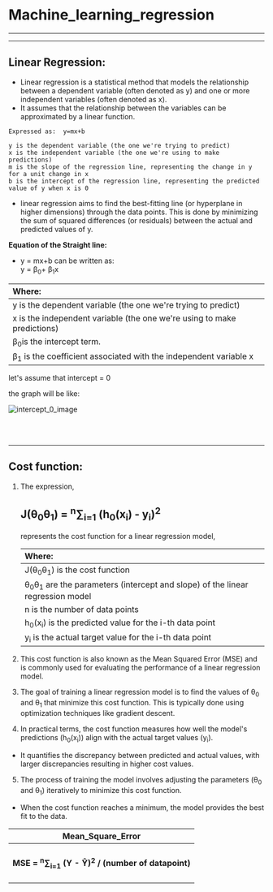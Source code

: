 # Machine_learning_regression


---
---
## Linear Regression:
 
 - Linear regression is a statistical method that models the relationship between a dependent variable (often denoted as y) and one or more independent variables (often denoted as x).
 -  It assumes that the relationship between the variables can be approximated by a linear function.

```
Expressed as:  y=mx+b

y is the dependent variable (the one we're trying to predict)
x is the independent variable (the one we're using to make predictions)
m is the slope of the regression line, representing the change in y for a unit change in x
b is the intercept of the regression line, representing the predicted value of y when x is 0
```
- linear regression aims to find the best-fitting line (or hyperplane in higher dimensions) through the data points. This is done by minimizing the sum of squared differences (or residuals) between the actual and predicted values of y.

**Equation of the Straight line:**
  
- y = mx+b can be written as:  
y = β<sub>0</sub>+ β<sub>1</sub>x


|Where:|
|:-|
|y is the dependent variable (the one we're trying to predict)|
|x is the independent variable (the one we're using to make predictions)|
|β<sub>0</sub>is the intercept term.|
|β<sub>1</sub> is the coefficient associated with the independent variable x|



let's assume that intercept = 0

the graph will be like:

![intercept_0_image](https://github.com/MANOJ-S-NEGI/Machine_learning_regression/assets/99602627/b858d628-4fb5-43d2-9c57-f4c7ca2e8d92)


<br><br>

---
## **Cost function:**

1. The expression, <h2>J(θ<sub>0</sub>θ<sub>1</sub>) = <sup>n</sup>∑<sub>i=1</sub> (h<sub>0</sub>(x<sub>i</sub>) - y<sub>i</sub>)<sup>2</sup></h2> represents the cost function for a linear regression model, 

   |Where:|
   |:-|
   |J(θ<sub>0</sub>θ<sub>1</sub>) is the cost function|
   |θ<sub>0</sub>θ<sub>1</sub> are the parameters (intercept and slope) of the linear regression model|
   |n is the number of data points|
   |h<sub>0</sub>(x<sub>i</sub>) is the predicted value for the i-th data point|
    |y<sub>i</sub> is the actual target value for the i-th data point|

2.  This cost function is also known as the Mean Squared Error (MSE) and is commonly used for evaluating the performance of a linear regression model.

3. The goal of training a linear regression model is to find the values of 
θ<sub>0</sub> and θ<sub>1</sub>  that minimize this cost function. This is typically done using optimization techniques like gradient descent.

4. In practical terms, the cost function measures how well the model's predictions (h<sub>0</sub>(x<sub>i</sub>)) align with the actual target values (y<sub>i</sub>). 
 - It quantifies the discrepancy between predicted and actual values, with larger discrepancies resulting in higher cost values.

5. The process of training the model involves adjusting the parameters (θ<sub>0</sub> and θ<sub>1</sub>) iteratively to minimize this cost function. 
 - When the cost function reaches a minimum, the model provides the best fit to the data.

|Mean_Square_Error|
|:-:|
|<h4>MSE = <sup>n</sup>∑<sub>i=1</sub> (Y - &#374;)<sup>2</sup> / (number of datapoint)</h4>|






